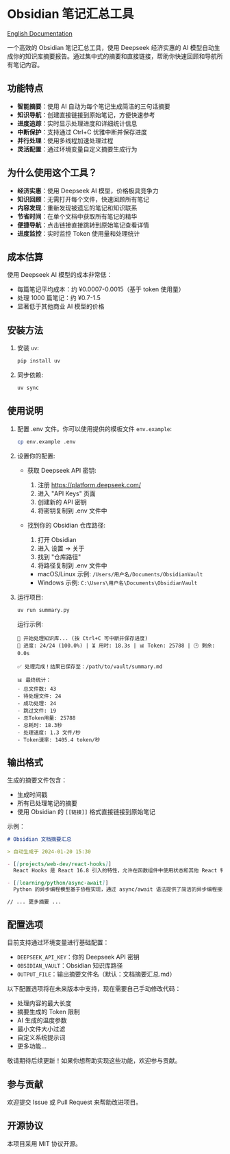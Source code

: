 # Obsidian 笔记汇总工具

[English Documentation](README.md)

一个高效的 Obsidian 笔记汇总工具，使用 Deepseek 经济实惠的 AI 模型自动生成你的知识库摘要报告。通过集中式的摘要和直接链接，帮助你快速回顾和导航所有笔记内容。

## 功能特点

- **智能摘要**：使用 AI 自动为每个笔记生成简洁的三句话摘要
- **知识导航**：创建直接链接到原始笔记，方便快速参考
- **进度追踪**：实时显示处理进度和详细统计信息
- **中断保护**：支持通过 Ctrl+C 优雅中断并保存进度
- **并行处理**：使用多线程加速处理过程
- **灵活配置**：通过环境变量自定义摘要生成行为

## 为什么使用这个工具？

- **经济实惠**：使用 Deepseek AI 模型，价格极具竞争力
- **知识回顾**：无需打开每个文件，快速回顾所有笔记
- **内容发现**：重新发现被遗忘的笔记和知识联系
- **节省时间**：在单个文档中获取所有笔记的精华
- **便捷导航**：点击链接直接跳转到原始笔记查看详情
- **进度监控**：实时监控 Token 使用量和处理统计

## 成本估算

使用 Deepseek AI 模型的成本非常低：
- 每篇笔记平均成本：约 ¥0.0007-0.0015（基于 token 使用量）
- 处理 1000 篇笔记：约 ¥0.7-1.5
- 显著低于其他商业 AI 模型的价格

## 安装方法

1. 安装 `uv`:
    ```sh
    pip install uv
    ```

2. 同步依赖:
    ```sh
    uv sync
    ```

## 使用说明

1. 配置 .env 文件。你可以使用提供的模板文件 `env.example`:
    ```sh
    cp env.example .env
    ```

2. 设置你的配置:
   - 获取 Deepseek API 密钥:
     1. 注册 https://platform.deepseek.com/
     2. 进入 "API Keys" 页面
     3. 创建新的 API 密钥
     4. 将密钥复制到 .env 文件中

   - 找到你的 Obsidian 仓库路径:
     1. 打开 Obsidian
     2. 进入 设置 → 关于
     3. 找到 "仓库路径"
     4. 将路径复制到 .env 文件中
     - macOS/Linux 示例: `/Users/用户名/Documents/ObsidianVault`
     - Windows 示例: `C:\Users\用户名\Documents\ObsidianVault`

3. 运行项目:
    ```sh
    uv run summary.py
    ```

    运行示例:
    ```
    🦉 开始处理知识库... (按 Ctrl+C 可中断并保存进度)
    🚀 进度: 24/24 (100.0%) | ⏳ 用时: 18.3s | 📊 Token: 25788 | 🕒 剩余: 0.0s

    ✅ 处理完成！结果已保存至：/path/to/vault/summary.md

    📊 最终统计：
    - 总文件数: 43
    - 待处理文件: 24
    - 成功处理: 24
    - 跳过文件: 19
    - 总Token用量: 25788
    - 总耗时: 18.3秒
    - 处理速度: 1.3 文件/秒
    - Token速率: 1405.4 token/秒
    ```

## 输出格式

生成的摘要文件包含：
- 生成时间戳
- 所有已处理笔记的摘要
- 使用 Obsidian 的 `[[链接]]` 格式直接链接到原始笔记

示例：
```markdown
# Obsidian 文档摘要汇总

> 自动生成于 2024-01-20 15:30

- [[projects/web-dev/react-hooks]]
  React Hooks 是 React 16.8 引入的特性，允许在函数组件中使用状态和其他 React 特性。主要包括 useState 和 useEffect 两个基础 Hook。通过 Hooks 可以实现更清晰的代码组织和状态管理。

- [[learning/python/async-await]]
  Python 的异步编程模型基于协程实现，通过 async/await 语法提供了简洁的异步编程接口。异步编程适合 I/O 密集型任务，可以显著提高程序性能。

// ... 更多摘要 ...
```

## 配置选项

目前支持通过环境变量进行基础配置：
- `DEEPSEEK_API_KEY`：你的 Deepseek API 密钥
- `OBSIDIAN_VAULT`：Obsidian 知识库路径
- `OUTPUT_FILE`：输出摘要文件名（默认：文档摘要汇总.md）

以下配置选项将在未来版本中支持，现在需要自己手动修改代码：
- 处理内容的最大长度
- 摘要生成的 Token 限制
- AI 生成的温度参数
- 最小文件大小过滤
- 自定义系统提示词
- 更多功能...

敬请期待后续更新！如果你想帮助实现这些功能，欢迎参与贡献。

## 参与贡献

欢迎提交 Issue 或 Pull Request 来帮助改进项目。

## 开源协议

本项目采用 MIT 协议开源。
